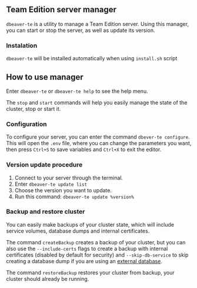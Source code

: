## Team Edition server manager

`dbeaver-te` is a utility to manage a Team Edition server. Using this manager, you can start or stop the server, as well as update its version.

### Instalation

`dbeaver-te` will be installed automatically when using `install.sh` script

## How to use manager

Enter `dbeaver-te` or `dbeaver-te help` to see the help menu.

The `stop` and `start` commands will help you easily manage the state of the cluster, stop or start it.

### Configuration

To configure your server, you can enter the command `dbever-te configure`.
This will open the `.env` file, where you can change the parameters you want, then press `Ctrl+S` to save variables and `Ctrl+X` to exit the editor.


### Version update procedure

1. Connect to your server through the terminal.
2. Enter `dbeaver-te update list`
3. Choose the version you want to update.
4. Run this command: `dbeaver-te update %version%`



### Backup and restore cluster

You can easily make backups of your cluster state, which will include service volumes, database dumps and internal certificates.

The command `createBackup` creates a backup of your cluster, but you can also use the `--include-certs` flags to create a backup with internal certificates (disabled by default for security) and `--skip-db-service` to skip creating a database dump if you are using an [external database](../compose#using-external-db).

The command `restoreBackup` restores your cluster from backup, your cluster should already be running.
